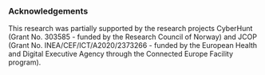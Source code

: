 ### Acknowledgements

This research was partially supported by the research projects CyberHunt (Grant No. 303585 - funded by the Research Council of Norway) and JCOP (Grant No. INEA/CEF/ICT/A2020/2373266 - funded by the European Health and Digital Executive
Agency through the Connected Europe Facility program).


